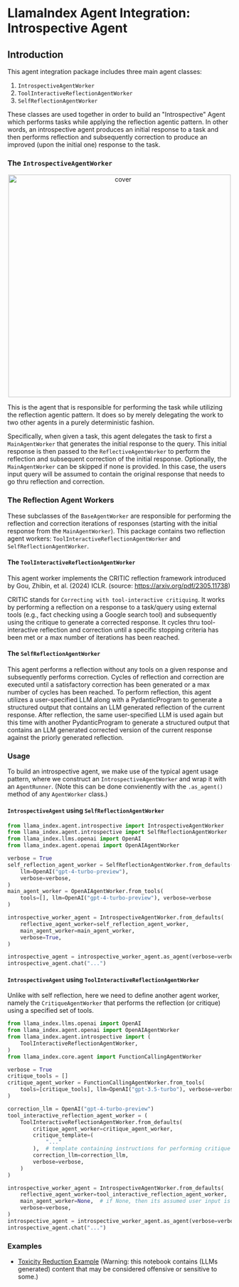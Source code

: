 # LlamaIndex Agent Integration: Introspective Agent

## Introduction

This agent integration package includes three main agent classes:

1. `IntrospectiveAgentWorker`
2. `ToolInteractiveReflectionAgentWorker`
3. `SelfReflectionAgentWorker`

These classes are used together in order to build an "Introspective" Agent which
performs tasks while applying the reflection agentic pattern. In other words, an
introspective agent produces an initial response to a task and then performs
reflection and subsequently correction to produce an improved (upon the initial one)
response to the task.

### The `IntrospectiveAgentWorker`

<p align="center">
  <img height="500" src="https://d3ddy8balm3goa.cloudfront.net/llamaindex/introspective_agents.excalidraw.svg" alt="cover">
</p>

This is the agent that is responsible for performing the task while utilizing the
reflection agentic pattern. It does so by merely delegating the work to two other
agents in a purely deterministic fashion.

Specifically, when given a task, this agent delegates the task to first a
`MainAgentWorker` that generates the initial response to the query. This initial
response is then passed to the `ReflectiveAgentWorker` to perform the reflection and
subsequent correction of the initial response. Optionally, the `MainAgentWorker`
can be skipped if none is provided. In this case, the users input query
will be assumed to contain the original response that needs to go thru
reflection and correction.

### The Reflection Agent Workers

These subclasses of the `BaseAgentWorker` are responsible for performing the
reflection and correction iterations of responses (starting with the initial
response from the `MainAgentWorker`). This package contains two reflection
agent workers: `ToolInteractiveReflectionAgentWorker` and `SelfReflectionAgentWorker`.

#### The `ToolInteractiveReflectionAgentWorker`

This agent worker implements the CRITIC reflection framework introduced
by Gou, Zhibin, et al. (2024) ICLR. (source: https://arxiv.org/pdf/2305.11738)

CRITIC stands for `Correcting with tool-interactive critiquing`. It works
by performing a reflection on a response to a task/query using external tools
(e.g., fact checking using a Google search tool) and subsequently using
the critique to generate a corrected response. It cycles thru tool-interactive
reflection and correction until a specific stopping criteria has been met
or a max number of iterations has been reached.

#### The `SelfReflectionAgentWorker`

This agent performs a reflection without any tools on a given response
and subsequently performs correction. Cycles of reflection and correction are
executed until a satisfactory correction has been generated or a max number of cycles
has been reached. To perform reflection, this agent utilizes a user-specified
LLM along with a PydanticProgram to generate a structured output that contains
an LLM generated reflection of the current response. After reflection, the
same user-specified LLM is used again but this time with another PydanticProgram
to generate a structured output that contains an LLM generated corrected
version of the current response against the priorly generated reflection.

### Usage

To build an introspective agent, we make use of the typical agent usage pattern,
where we construct an `IntrospectiveAgentWorker` and wrap it with an `AgentRunner`.
(Note this can be done convienently with the `.as_agent()` method of any `AgentWorker`
class.)

#### `IntrospectiveAgent` using `SelfReflectionAgentWorker`

```python
from llama_index.agent.introspective import IntrospectiveAgentWorker
from llama_index.agent.introspective import SelfReflectionAgentWorker
from llama_index.llms.openai import OpenAI
from llama_index.agent.openai import OpenAIAgentWorker

verbose = True
self_reflection_agent_worker = SelfReflectionAgentWorker.from_defaults(
    llm=OpenAI("gpt-4-turbo-preview"),
    verbose=verbose,
)
main_agent_worker = OpenAIAgentWorker.from_tools(
    tools=[], llm=OpenAI("gpt-4-turbo-preview"), verbose=verbose
)

introspective_worker_agent = IntrospectiveAgentWorker.from_defaults(
    reflective_agent_worker=self_reflection_agent_worker,
    main_agent_worker=main_agent_worker,
    verbose=True,
)

introspective_agent = introspective_worker_agent.as_agent(verbose=verbose)
introspective_agent.chat("...")
```

#### `IntrospectiveAgent` using `ToolInteractiveReflectionAgentWorker`

Unlike with self reflection, here we need to define another agent worker,
namely the `CritiqueAgentWorker` that performs the reflection (or critique)
using a specified set of tools.

```python
from llama_index.llms.openai import OpenAI
from llama_index.agent.openai import OpenAIAgentWorker
from llama_index.agent.introspective import (
    ToolInteractiveReflectionAgentWorker,
)
from llama_index.core.agent import FunctionCallingAgentWorker

verbose = True
critique_tools = []
critique_agent_worker = FunctionCallingAgentWorker.from_tools(
    tools=[critique_tools], llm=OpenAI("gpt-3.5-turbo"), verbose=verbose
)

correction_llm = OpenAI("gpt-4-turbo-preview")
tool_interactive_reflection_agent_worker = (
    ToolInteractiveReflectionAgentWorker.from_defaults(
        critique_agent_worker=critique_agent_worker,
        critique_template=(
            "..."
        ),  # template containing instructions for performing critique
        correction_llm=correction_llm,
        verbose=verbose,
    )
)

introspective_worker_agent = IntrospectiveAgentWorker.from_defaults(
    reflective_agent_worker=tool_interactive_reflection_agent_worker,
    main_agent_worker=None,  # if None, then its assumed user input is initial response
    verbose=verbose,
)
introspective_agent = introspective_worker_agent.as_agent(verbose=verbose)
introspective_agent.chat("...")
```

### Examples

- [Toxicity Reduction Example](https://github.com/runllama/llama_index/blob/main/llama-index-integrations/agent/llama-index-agent-introspective/examples/toxicity_reduction.ipynb) (Warning: this notebook contains (LLMs generated) content that may be considered offensive or sensitive to some.)
